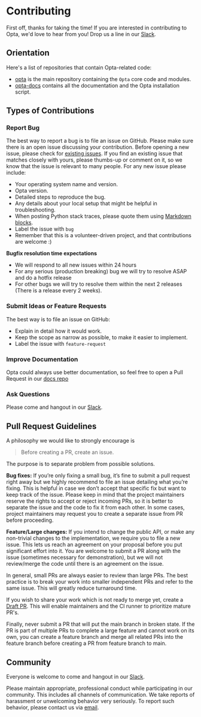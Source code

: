# Contributing

First off, thanks for taking the time!
If you are interested in contributing to Opta, we'd love to hear from you! Drop us a line in our [Slack](https://slack.opta.dev/).

## Orientation

Here's a list of repositories that contain Opta-related code:

- [opta](https://github.com/run-x/opta)
  is the main repository containing the `Opta` core code and modules.
- [opta-docs](https://github.com/run-x/opta-docs) contains all the documentation and the Opta installation script.

## Types of Contributions

### Report Bug

The best way to report a bug is to file an issue on GitHub. Please make sure there is an open issue discussing your contribution. Before opening a new issue, please check for [existing issues](https://github.com/run-x/opta/issues). If you find an existing issue that matches closely with yours, please thumbs-up or comment on it, so we know that the issue is relevant to many people. For any new issue please include:

- Your operating system name and version.
- Opta version.
- Detailed steps to reproduce the bug.
- Any details about your local setup that might be helpful in troubleshooting.
- When posting Python stack traces, please quote them using
[Markdown blocks](https://help.github.com/articles/creating-and-highlighting-code-blocks/).
- Label the issue with `bug`
- Remember that this is a volunteer-driven project, and that contributions are welcome :)

**Bugfix resolution time expectations**

- We will respond to all new issues within 24 hours
- For any serious (production breaking) bug we will try to resolve ASAP and do a hotfix release
- For other bugs we will try to resolve them within the next 2 releases (There is a release every 2 weeks).

### Submit Ideas or Feature Requests

The best way is to file an issue on GitHub:

- Explain in detail how it would work.
- Keep the scope as narrow as possible, to make it easier to implement.
- Label the issue with `feature-request`

### Improve Documentation

Opta could always use better documentation, so feel free to open a Pull Request in our [docs repo](https://github.com/run-x/opta-docs)

### Ask Questions

Please come and hangout in our [Slack](https://slack.opta.dev/).

## Pull Request Guidelines

A philosophy we would like to strongly encourage is

> Before creating a PR, create an issue.

The purpose is to separate problem from possible solutions.

**Bug fixes:** If you’re only fixing a small bug, it’s fine to submit a pull request right away but we highly recommend to file an issue detailing what you’re fixing. This is helpful in case we don’t accept that specific fix but want to keep track of the issue. Please keep in mind that the project maintainers reserve the rights to accept or reject incoming PRs, so it is better to separate the issue and the code to fix it from each other. In some cases, project maintainers may request you to create a separate issue from PR before proceeding.

**Feature/Large changes:** If you intend to change the public API, or make any non-trivial changes to the implementation, we require you to file a new issue. This lets us reach an agreement on your proposal before you put significant effort into it. You are welcome to submit a PR along with the issue (sometimes necessary for demonstration), but we will not review/merge the code until there is an agreement on the issue.

In general, small PRs are always easier to review than large PRs. The best practice is to break your work into smaller independent PRs and refer to the same issue. This will greatly reduce turnaround time.

If you wish to share your work which is not ready to merge yet, create a [Draft PR](https://github.blog/2019-02-14-introducing-draft-pull-requests/). This will enable maintainers and the CI runner to prioritize mature PR's.

Finally, never submit a PR that will put the main branch in broken state. If the PR is part of multiple PRs to complete a large feature and cannot work on its own, you can create a feature branch and merge all related PRs into the feature branch before creating a PR from feature branch to main.

## Community
Everyone is welcome to come and hangout in our [Slack](https://slack.opta.dev/).

Please maintain appropriate, professional conduct while participating in our community. This includes all channels of communication. We take reports of harassment or unwelcoming behavior very seriously. To report such behavior, please contact us via [email](mailto:info@runx.dev).
